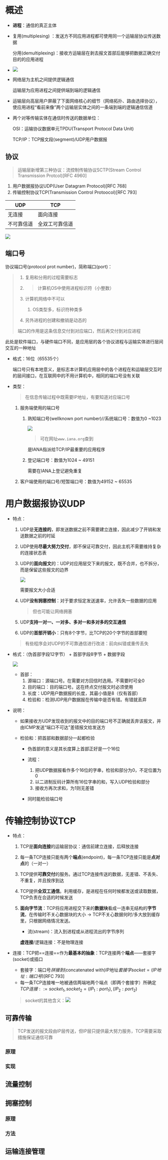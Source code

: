 # 概述

+ **进程**：通信的真正主体

+ 复用(multiplesing)     ：发送方不同应用进程都可使用同一个运输层协议传送数据

  分用(demultiplexing)：接收方运输层在剥去报文首部后能够把数据正确交付目的的应用进程
  
+  ![](https://cdn.jsdelivr.net/gh/zweix123/CS-notes@master/source/Computer-Network/逻辑通信.png)

  + 网络层为主机之间提供逻辑通信

    运输层为应用进程之间提供端到端的逻辑通信

  + 运输层向高层用户屏蔽了下面网络核心的细节（网络拓扑、路由选择协议），使应用进程“看前来像”两个运输层实体之间的一条端到端的逻辑通信信道

+ 两个对等传输实体在通信时传送的数据单位：

  OSI：运输协议数据单元TPDU(Transport Protocol Data Unit)

  TCP/IP：TCP报文段(segment)/UDP用户数据报

## 协议

> 运输层新增第三种协议：流控制传输协议SCTP(Stream Control Transmission Protcol)[RFC 4960]

1. 用户数据报协议UDP(User Datagram Protocol)[RFC 768]
2. 传输控制协议TCP(Transmission Control Protoocol)[RFC 793]

| UDP        | TCP            |
| ---------- | -------------- |
| 无连接     | 面向连接       |
| 不可靠信道 | 全双工可靠信道 |

![](https://cdn.jsdelivr.net/gh/zweix123/CS-notes@master/source/Computer-Network/应用及其协议.png)

## 端口号

协议端口号(protocol prot number)，简称端口(port)：

> 1. 复用和分用的过程需要标志
>
> 2. > 计算机OS中使用进程标识符（小整数）
>
> 3. 计算机网络中不可以
>
>    1. OS类型多，标识符种类多
>
> 4. 另外进程的创建和撤销是动态的
>
> 端口的作用是这条信息交付到对应端口，然后再交付到对应进程

此处是软件端口，与硬件端口不同，是应用层的各个协议进程与运输实体进行层间交互的一种地址

+ 格式：16位（65535个）

  端口号只有本地意义，是标志本计算机应用层中的各个进程在和运输层交互时的层间接口，在互联网中的不用计算机中，相同的端口号没有关联

+ 类型：

  > 在信息传输过程中既需要IP地址，有要知道对应端口号

  1. 服务端使用的端口号
     1. 熟知端口号(wellknown port number)//系统端口号：数值为0 ~1023
     
        ![](https://cdn.jsdelivr.net/gh/zweix123/CS-notes@master/source/Computer-Network/常用的熟知端口号.png)
     
        > 可在网址`www.iana.org`查到
     
        是IANA指派给TCP/IP最重要的应用程序
     
     2. 登记端口号：数值为1024 ~ 49151
     
        需要在IANA上登记避免重复
     
  2. 客户端使用的端口号/短暂端口号：数值为49152 ~ 65535

# 用户数据报协议UDP

+ 特点：

  1. UDP是**无连接的**，即发送数据之前不需要建立连接，因此减少了开销和发送数据之前的时延

  2. UDP使用**尽最大努力交付**，即不保证可靠交付，因此主机不需要维持复杂的连接状态表

  3. UDP的**面向报文**的：UDP对应用层交下来的报文，既不合并，也不拆分，而是保留这些报文的边界

     ![](https://cdn.jsdelivr.net/gh/zweix123/CS-notes@master/source/Computer-Network/UDP面向报文.png)

     需要报文大小合适

  4. UDP**没有拥塞控制**：对于要求恒定发送速率，允许丢失一些数据的应用

     > 但也可能让网络拥塞

  5. UDP**支持一对一、一对多、多对一和多对多的交互通信**

  6. UDP的**首部开销小**：只有8个字节，比TCP的20个字节的首部要短

  > 有些程序会对UDP的不可靠通信进行改进：前向纠错或重传丢失

+ 格式：（伪首部字段12字节） + 首部字段8字节 + 数据字段

  ![](https://cdn.jsdelivr.net/gh/zweix123/CS-notes@master/source/Computer-Network/UDP数据报格式.png)

  + 首部：
    1. 源端口：源端口号。在需要对方回信时选用。不需要时可全0
    2. 目的端口：目的端口号。这在终点交付报文时必须使用
    3. 长度：UDP用户数据报的长度，其最小值是8（仅有首部）
    4. 检验和：检测UDP用户数据报在传输中是否有错。有错就丢弃

+ 说明：

  + 如果接收方UDP发现收到的报文中的目的端口号不正确就丢弃该报文，并由ICMP发送“端口不可达”差错报文给发送方

  + 检验和：把首部和数据部分一起都检验

    + 伪首部的意义是其长度算上首部正好是一个16位
    + 流程：
      1. 把UDP数据报看作多个16位的字串，检验和部分为0，不足位置为0
      2. 以二进制反码计算所有16位字串的和，写入UDP检验和部分
      3. 接收方再次求和，为1则无差错

    + 同时能检验端口号

# 传输控制协议TCP

+ 特点：

  1. TCP是**面向连接**的运输层协议：通信前建立连接，后释放连接

  2. 每一条TCP连接只能有两个**端点**(endpoint)，每一条TCP连接只能是**点对点**的（一对一）

  3. TCP提供**可靠交付**的服务。通过TCP连接传送的数据，无差错、不丢失、不重复，并且按序到达

  4. TCP提供**全双工通信**。利用缓存，是进程在任何时候都发送或读取数据，TCP负责在合适的时候发送

  5. **面向字节流**：TCP将应用进程交下来的**数据块**看成一连串无结构的**字节流**，在传输时不关心数据块的大小 -> TCP不关心数据何时/多大放到缓存里，只根据网络情况发送。

     + 流(stream)：流入到进程或从进程流出的字节序列

     **虚连接**/逻辑连接：不是物理连接

+ 连接：TCP把==连接==作为**最基本的抽象**：TCP连接两个**端点**——套接字(socket)或插口

  + 套接字：端口号*拼接到*(concatenated with)IP地址$套接字socket = (IP地址:端口号)$[RFC 793]
  + 每一条TCP连接唯一地被通信两端地两个端点（即两个套接字）所确定$TCP连接::={socket_1, socket_2}={(IP_1:port_1), (IP_2:port_2)}$
  
  > socket的其他含义：![](https://cdn.jsdelivr.net/gh/zweix123/CS-notes@master/source/Computer-Network/socket其他含义.png)

## 可靠传输

> TCP发送的报文段由IP层传送，但IP层只提供最大努力服务，TCP需要采取措施保证通信可靠

### 原理

### 实现

## 流量控制

## 拥塞控制

### 原理

### 方法

## 运输连接管理







